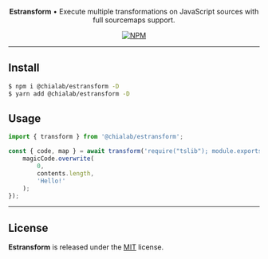 <p align="center">
    <strong>Estransform</strong> • Execute multiple transformations on JavaScript sources with full sourcemaps support.
</p>

<p align="center">
    <a href="https://www.npmjs.com/package/@chialab/estransform"><img alt="NPM" src="https://img.shields.io/npm/v/@chialab/estransform.svg?style=flat-square"></a>
</p>

---

## Install

```sh
$ npm i @chialab/estransform -D
$ yarn add @chialab/estransform -D
```

## Usage

```js
import { transform } from '@chialab/estransform';

const { code, map } = await transform('require("tslib"); module.exports = function() {}', { sourceContents: true }, (magicCode, contents) => {
    magicCode.overwrite(
        0,
        contents.length,
        'Hello!'
    );
});
```

---

## License

**Estransform** is released under the [MIT](https://github.com/chialab/rna/blob/master/packages/estransform/LICENSE) license.
